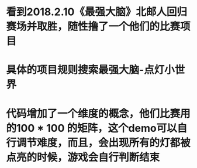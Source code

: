 # 看到2018.2.10《最强大脑》北邮人回归赛场并取胜，随性撸了一个他们的比赛项目
# 具体的项目规则搜索最强大脑-点灯小世界
# 代码增加了一个维度的概念，他们比赛用的100 * 100 的矩阵，这个demo可以自行调节难度，而且，会出现所有的灯都被点亮的时候，游戏会自行判断结束

